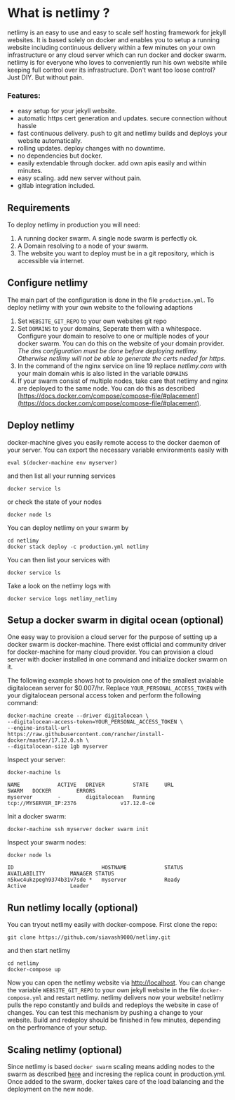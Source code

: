 # What is netlimy ?
netlimy is an easy to use and easy to scale self hosting framework for jekyll websites. It is based solely on docker and enables you to setup a running website including continuous delivery within a few minutes on your own infrastructure or any cloud server which can run docker and docker swarm.  
netlimy is for everyone who loves to conveniently run his own website while keeping full control over its infrastructure.
Don't want too loose control? Just DIY. But without pain.

### Features:
* easy setup for your jekyll website.
* automatic https cert generation and updates. secure connection without hassle
* fast continuous delivery. push to git and netlimy builds and deploys your website automatically.
* rolling updates. deploy changes with no downtime.
* no dependencies but docker.
* easily extendable through docker. add own apis easily and within minutes. 
* easy scaling. add new server without pain.
* gitlab integration included.

## Requirements
To deploy netlimy in production you will need:
1. A running docker swarm. A single node swarm is perfectly ok.
2. A Domain resolving to a node of your swarm.
3. The website you want to deploy must be in a git repository, which is accessible via internet.

## Configure netlimy

The main part of the configuration is done in the file ```production.yml```. To deploy netlimy with your own website
to the following adaptions

1. Set `WEBSITE_GIT_REPO` to your own websites git repo
2. Set `DOMAINS` to your domains, Seperate them with a whitespace. Configure your domain to resolve to one or multiple
nodes of your docker swarm. You can do this on the website of your domain provider. *The dns configuration must be done before deploying netlimy. Otherwise netlimy will not be able to generate the certs neded for https.*
3. In the command of the nginx service on line 19 replace *netlimy.com* with your main domain whis is also listed in the variable `DOMAINS`
4. If your swarm consist of multiple nodes, take care that netlimy and nginx are deployed to the same node. You can do this
as described [https://docs.docker.com/compose/compose-file/#placement](https://docs.docker.com/compose/compose-file/#placement).

## Deploy netlimy

docker-machine gives you easily remote access to the docker daemon of your server. You can export the necessary variable environments easily with 
```
eval $(docker-machine env myserver)
```
and then list all your running services
```
docker service ls
```
or check the state of your nodes
```
docker node ls
```
You can deploy netlimy on your swarm by
```
cd netlimy
docker stack deploy -c production.yml netlimy
```
You can then list your services with
```
docker service ls
```
Take a look on the netlimy logs with
```
docker service logs netlimy_netlimy
```

## Setup a docker swarm in digital ocean (optional)
One easy way to provision a cloud server for the purpose of setting up a docker swarm
is docker-machine. There exist official and community driver for docker-machine for many 
cloud provider. You can provision a cloud server with docker installed in one command and 
initialize docker swarm on it.

The following example shows hot to provision one of the smallest avialable digitalocean server 
for $0.007/hr. Replace `YOUR_PERSONAL_ACCESS_TOKEN` with your digitalocean personal access 
token and perform the following command:  

```
docker-machine create --driver digitalocean \  
--digitalocean-access-token=YOUR_PERSONAL_ACCESS_TOKEN \  
--engine-install-url https://raw.githubusercontent.com/rancher/install-docker/master/17.12.0.sh \  
--digitalocean-size 1gb myserver  
```

Inspect your server: 
```
docker-machine ls 

NAME            ACTIVE   DRIVER         STATE     URL                         SWARM   DOCKER        ERRORS
myserver        -        digitalocean   Running   tcp://MYSERVER_IP:2376              v17.12.0-ce   
```

Init a docker swarm:
```
docker-machine ssh myserver docker swarm init
```
Inspect your swarm nodes:
```
docker node ls

ID                            HOSTNAME            STATUS              AVAILABILITY        MANAGER STATUS
n5kwc4ukzpegh9374b31v7sde *   myserver            Ready               Active              Leader
```

## Run netlimy locally (optional)

You can tryout netlimy easily with docker-compose. First clone the repo:
```
git clone https://github.com/siavash9000/netlimy.git
``` 
and then start netlimy
```
cd netlimy
docker-compose up
```  
Now you can open the netlimy website via [http://localhost](http://localhost). You can change the variable `WEBSITE_GIT_REPO` to your own jekyll website in the file `docker-compose.yml` and restart netlimy. netlimy delivers now your website! netlimy pulls the repo constantly and builds and redeploys the website in case of changes. You can test this mechanism by pushing a change to your website. Build and redeploy should be finished in few minutes, depending on the perfromance of your setup. 

## Scaling netlimy (optional)
Since netlimy is based `docker swarm` scaling means adding nodes to the swarm as described [here](https://docs.docker.com/engine/swarm/swarm-tutorial/add-nodes/) and incresing the replica count in production.yml.
Once added to the swarm, docker takes care of the load balancing and the deployment on the new node.
